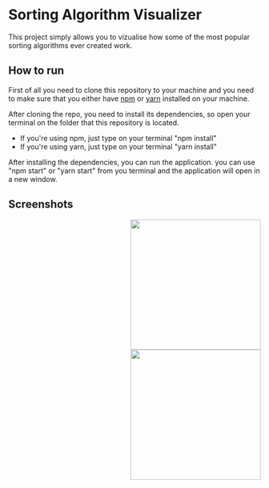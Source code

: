 # Sorting Algorithm Visualizer

This project simply allows you to vizualise how some of the most popular sorting algorithms ever created work.

## How to run

First of all you need to clone this repository to your machine and you need to make sure that you either have [npm](https://www.npmjs.com/get-npm) or [yarn](https://yarnpkg.com/en/) installed on your machine.

After cloning the repo, you need to install its dependencies, so open your terminal on the folder that this repository is located.
* If you're using npm, just type on your terminal "npm install"
* If you're using yarn, just type on your terminal "yarn install"

After installing the dependencies, you can run the application. you can use "npm start" or "yarn start" from you terminal and the application will open in a new window.

## Screenshots

<img width="260" align="right" src="Screenshots/ScreenRecorderProject1.gif">
<img width="260" align="right" src="Screenshots/Sorting_1.gif">

